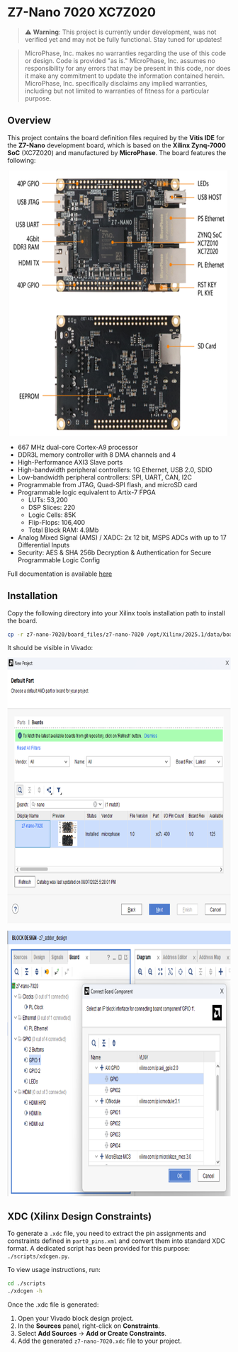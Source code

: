 # Z7-Nano 7020 XC7Z020

> ⚠️ **Warning**: This project is currently under development, was not verified yet and may not be fully functional. Stay tuned for updates!

> MicroPhase, Inc. makes no warranties regarding the use of this code or design.
> Code is provided "as is." MicroPhase, Inc. assumes no responsibility
> for any errors that may be present in this code, nor does it make any
> commitment to update the information contained herein.
> MicroPhase, Inc. specifically disclaims any implied warranties,
> including but not limited to warranties of fitness for a particular purpose.

## Overview
This project contains the board definition files required by the **Vitis IDE** for the **Z7-Nano** development board,
which is based on the **Xilinx Zynq-7000 SoC** (XC7Z020) and manufactured by **MicroPhase**. The board features the following:

<div>
    <p align="center" width="100%" height="100%">
        <img src="./board_files/z7-nano-7020/1.0/z7-nano-board.png" width="800px" height="600px"/>
    </p>
</div>

- 667 MHz dual-core Cortex-A9 processor
- DDR3L memory controller with 8 DMA channels and 4
- High-Performance AXI3 Slave ports
- High-bandwidth peripheral controllers: 1G Ethernet, USB 2.0, SDIO
- Low-bandwidth peripheral controllers: SPI, UART, CAN, I2C
- Programmable from JTAG, Quad-SPI flash, and microSD card
- Programmable logic equivalent to Artix-7 FPGA
  - LUTs: 53,200
  - DSP Slices: 220
  - Logic Cells: 85K
  - Flip-Flops: 106,400
  - Total Block RAM: 4.9Mb
- Analog Mixed Signal (AMS) / XADC: 2x 12 bit, MSPS ADCs with up to 17 Differential Inputs
- Security: AES & SHA 256b Decryption & Authentication for Secure Programmable Logic Config

Full documentation is available
[here](https://fpga-docs.microphase.cn/projects/documentation-of-microphase-fpga-board/en/latest/DEV_BOARD/Z7-NANO/Z7-NANO_Reference_Manual.html)

## Installation
Copy the following directory into your Xilinx tools installation path to install the board.
```bash
cp -r z7-nano-7020/board_files/z7-nano-7020 /opt/Xilinx/2025.1/data/boards/board_files/
```
It should be visible in Vivado:
<div>
    <p align="center" width="100%" height="100%">
        <img src="./imgs/z7-nano-board-select.png" width="800px" height="600px"/>
    </p>
</div>
<div>
    <p align="center" width="100%" height="100%">
        <img src="./imgs/z7-nano-board-vivado.png" width="800px" height="600px"/>
    </p>
</div>

## XDC (Xilinx Design Constraints)
To generate a `.xdc` file, you need to extract the pin assignments and constraints defined
in `part0_pins.xml` and convert them into standard XDC format. A dedicated script has been
provided for this purpose: `./scripts/xdcgen.py`.

To view usage instructions, run:

```bash
cd ./scripts
./xdcgen -h
```

Once the .xdc file is generated:
1. Open your Vivado block design project.
2. In the **Sources** panel, right-click on **Constraints**.
3. Select **Add Sources** → **Add or Create Constraints**.
4. Add the generated `z7-nano-7020.xdc` file to your project.
